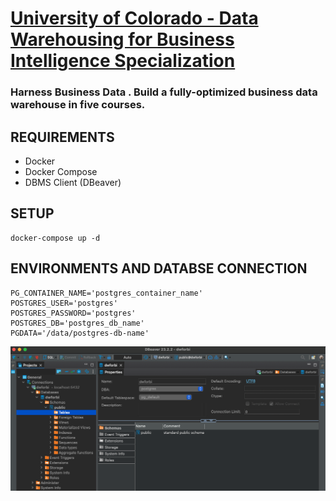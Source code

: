 # [University of Colorado - Data Warehousing for Business Intelligence Specialization](https://www.coursera.org/specializations/data-warehousing)
### Harness Business Data . Build a fully-optimized business data warehouse in five courses.

## REQUIREMENTS

- Docker
- Docker Compose
- DBMS Client (DBeaver) 

## SETUP

```
docker-compose up -d
```

## ENVIRONMENTS AND DATABSE CONNECTION

```
PG_CONTAINER_NAME='postgres_container_name'
POSTGRES_USER='postgres'
POSTGRES_PASSWORD='postgres'
POSTGRES_DB='postgres_db_name'
PGDATA='/data/postgres-db-name'
```

![DBeaver](images/DBeaver-db-connection.png)
